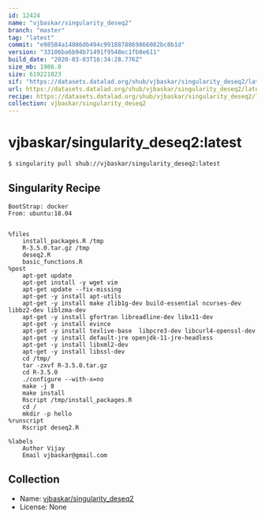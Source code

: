 ```yaml
---
id: 12424
name: "vjbaskar/singularity_deseq2"
branch: "master"
tag: "latest"
commit: "e98584a14086db494c9918878869866082bc8b1d"
version: "33106ba6b94b71491f9548ec1fb8e611"
build_date: "2020-03-03T16:34:28.776Z"
size_mb: 1986.0
size: 619221023
sif: "https://datasets.datalad.org/shub/vjbaskar/singularity_deseq2/latest/2020-03-03-e98584a1-33106ba6/33106ba6b94b71491f9548ec1fb8e611.sif"
url: https://datasets.datalad.org/shub/vjbaskar/singularity_deseq2/latest/2020-03-03-e98584a1-33106ba6/
recipe: https://datasets.datalad.org/shub/vjbaskar/singularity_deseq2/latest/2020-03-03-e98584a1-33106ba6/Singularity
collection: vjbaskar/singularity_deseq2
---
```


# vjbaskar/singularity_deseq2:latest

```bash
$ singularity pull shub://vjbaskar/singularity_deseq2:latest
```

## Singularity Recipe

```singularity
BootStrap: docker
From: ubuntu:18.04


%files
	install_packages.R /tmp
	R-3.5.0.tar.gz /tmp
	deseq2.R 
	basic_functions.R
%post
	apt-get update
	apt-get install -y wget vim
	apt-get update --fix-missing
	apt-get -y install apt-utils
	apt-get -y install make zlib1g-dev build-essential ncurses-dev libbz2-dev liblzma-dev
	apt-get -y install gfortran libreadline-dev libx11-dev
	apt-get -y install evince
	apt-get -y install texlive-base  libpcre3-dev libcurl4-openssl-dev
	apt-get -y install default-jre openjdk-11-jre-headless
	apt-get -y install libxml2-dev
	apt-get -y install libssl-dev 
	cd /tmp/
	tar -zxvf R-3.5.0.tar.gz
	cd R-3.5.0
	./configure --with-x=no
	make -j 8
	make install
	Rscript /tmp/install_packages.R
	cd /
	mkdir -p hello
%runscript
	Rscript deseq2.R

%labels
	Author Vijay
	Email vjbaskar@gmail.com
```

## Collection

 - Name: [vjbaskar/singularity_deseq2](https://github.com/vjbaskar/singularity_deseq2)
 - License: None


